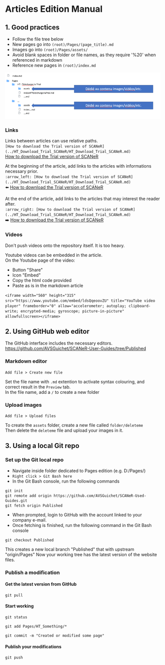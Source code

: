 # Articles Edition Manual

## 1. Good practices

* Follow the file tree below
* New pages go into ```(root)/Pages/(page_title).md```
* Images go into ```(root)/Pages/assets/```
* Avoid blank spaces in folder or file names, as they require '\%20' when referenced in markdown
* Reference new pages in ```(root)/index.md```

![](./assets/PagesFileTree.PNG)

### Links

Links between articles can use relative paths.  
`[How to download the Trial version of SCANeR](../HT_Download_Trial_SCANeR/HT_Download_Trial_SCANeR.md)`  
[How to download the Trial version of SCANeR](./Pages/HT_Download_Trial_SCANeR/HT_Download_Trial_SCANeR.md)

At the beginning of the article, add links to the articles with informations necessary prior.  
`:arrow_left: [How to download the Trial version of SCANeR](../HT_Download_Trial_SCANeR/HT_Download_Trial_SCANeR.md)`  
:arrow_left: [How to download the Trial version of SCANeR](./Pages/HT_Download_Trial_SCANeR/HT_Download_Trial_SCANeR.md)

At the end of the article, add links to the articles that may interest the reader after.  
`:arrow_right: [How to download the Trial version of SCANeR](../HT_Download_Trial_SCANeR/HT_Download_Trial_SCANeR.md)`  
:arrow_right: [How to download the Trial version of SCANeR](./Pages/HT_Download_Trial_SCANeR/HT_Download_Trial_SCANeR.md)

### Videos

Don't push videos onto the repository itself. It is too heavy.

Youtube videos can be embedded in the article.  
On the Youtube page of the video:
* Button "Share"
* Icon "Embed"
* Copy the html code provided
* Paste as is in the markdown article

```<iframe width="560" height="315" src="https://www.youtube.com/embed/ldsQqeoovZU" title="YouTube video player" frameborder="0" allow="accelerometer; autoplay; clipboard-write; encrypted-media; gyroscope; picture-in-picture" allowfullscreen></iframe>```

## 2. Using GitHub web editor

The GitHub interface includes the necessary editors.  
https://github.com/AVSGuichet/SCANeR-User-Guides/tree/Published

### Markdown editor

```Add file > Create new file```

Set the file name with ```.md``` extention to activate syntax colouring, and correct result in the ```Preview``` tab.  
In the file name, add a ```/``` to create a new folder

### Upload images

```Add file > Upload files```  

To create the ```assets``` folder, create a new file called ```folder/deleteme```  
Then delete the ```deleteme``` file and upload your images in it.

## 3. Using a local Git repo

### Set up the Git local repo

* Navigate inside folder dedicated to Pages edition (e.g. D:/Pages/)
* `Right click > Git Bash here`
* In the Git Bash console, run the following commands
```
git init
git remote add origin https://github.com/AVSGuichet/SCANeR-Used-Guides.git
git fetch origin Published
```
* When prompted, login to GitHub with the account linked to your company e-mail.
* Once fetching is finished, run the following command in the Git Bash console
```
git checkout Published
```
This creates a new local branch "Published" that with upstream "origin/Pages"
Now your working tree has the latest version of the website files.

### Publish a modification

#### Get the latest version from GitHub

```
git pull
```

#### Start working
 
```
git status
```
```
git add Pages/HT_Something/*
```
```
git commit -m "Created or modified some page"
```

#### Publish your modifications

```
git push
```
